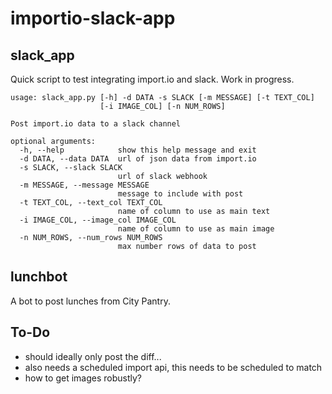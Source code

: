# importio-slack-app

## slack_app
Quick script to test integrating import.io and slack. Work in progress.

```
usage: slack_app.py [-h] -d DATA -s SLACK [-m MESSAGE] [-t TEXT_COL]
                    [-i IMAGE_COL] [-n NUM_ROWS]

Post import.io data to a slack channel

optional arguments:
  -h, --help            show this help message and exit
  -d DATA, --data DATA  url of json data from import.io
  -s SLACK, --slack SLACK
                        url of slack webhook
  -m MESSAGE, --message MESSAGE
                        message to include with post
  -t TEXT_COL, --text_col TEXT_COL
                        name of column to use as main text
  -i IMAGE_COL, --image_col IMAGE_COL
                        name of column to use as main image
  -n NUM_ROWS, --num_rows NUM_ROWS
                        max number rows of data to post
```

## lunchbot
A bot to post lunches from City Pantry.

## To-Do
- should ideally only post the diff...
- also needs a scheduled import api, this needs to be scheduled to match
- how to get images robustly?